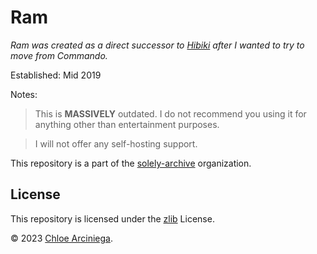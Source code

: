 # Ram

*Ram was created as a direct successor to [Hibiki][hibiki] after I wanted to try to move from Commando.*

Established: Mid 2019

Notes:

> This is **MASSIVELY** outdated. I do not recommend you using it for anything other than entertainment purposes.  

> I will not offer any self-hosting support.

This repository is a part of the [solely-archive][archive] organization.

## License

This repository is licensed under the [zlib][license] License.

© 2023 [Chloe Arciniega][chloe].

[archive]: https://github.com/solely-archive
[chloe]: https:///www.arciniega.one
[hibiki]: https://github.com/solely-archive/hibiki
[license]: https://github.com/solely-archive/sol-bot/blob/main/LICENSE 'zlib License'